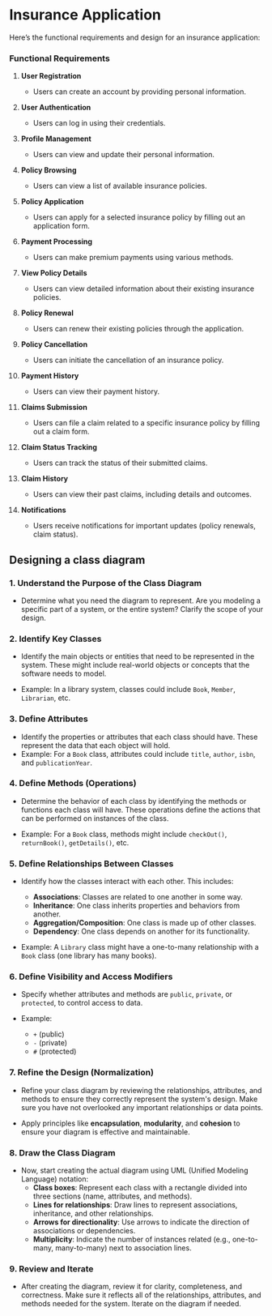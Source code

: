 # Insurance Application

Here’s the functional requirements and design for an insurance application:

### Functional Requirements
1. **User Registration**
   - Users can create an account by providing personal information.
   
2. **User Authentication**
   - Users can log in using their credentials.

3. **Profile Management**
   - Users can view and update their personal information.

4. **Policy Browsing**
   - Users can view a list of available insurance policies.

5. **Policy Application**
   - Users can apply for a selected insurance policy by filling out an application form.

6. **Payment Processing**
   - Users can make premium payments using various methods.

7. **View Policy Details**
   - Users can view detailed information about their existing insurance policies.

8. **Policy Renewal**
   - Users can renew their existing policies through the application.

9. **Policy Cancellation**
   - Users can initiate the cancellation of an insurance policy.

10. **Payment History**
    - Users can view their payment history.

11. **Claims Submission**
    - Users can file a claim related to a specific insurance policy by filling out a claim form.

12. **Claim Status Tracking**
    - Users can track the status of their submitted claims.

13. **Claim History**
    - Users can view their past claims, including details and outcomes.

14. **Notifications**
    - Users receive notifications for important updates (policy renewals, claim status).


## Designing a class diagram

### 1. **Understand the Purpose of the Class Diagram**
   - Determine what you need the diagram to represent. Are you modeling a specific part of a system, or the entire system? Clarify the scope of your design.

### 2. **Identify Key Classes**
   - Identify the main objects or entities that need to be represented in the system. These might include real-world objects or concepts that the software needs to model.

   - Example: In a library system, classes could include `Book`, `Member`, `Librarian`, etc.

### 3. **Define Attributes**
   - Identify the properties or attributes that each class should have. These represent the data that each object will hold.
   - Example: For a `Book` class, attributes could include `title`, `author`, `isbn`, and `publicationYear`.

### 4. **Define Methods (Operations)**
   - Determine the behavior of each class by identifying the methods or functions each class will have. These operations define the actions that can be performed on instances of the class.

   - Example: For a `Book` class, methods might include `checkOut()`, `returnBook()`, `getDetails()`, etc.

### 5. **Define Relationships Between Classes**
   - Identify how the classes interact with each other. This includes:
     - **Associations**: Classes are related to one another in some way.
     - **Inheritance**: One class inherits properties and behaviors from another.
     - **Aggregation/Composition**: One class is made up of other classes.
     - **Dependency**: One class depends on another for its functionality.
   
   - Example: A `Library` class might have a one-to-many relationship with a `Book` class (one library has many books).

### 6. **Define Visibility and Access Modifiers**
   - Specify whether attributes and methods are `public`, `private`, or `protected`, to control access to data.

   - Example:
     - `+` (public)
     - `-` (private)
     - `#` (protected)

### 7. **Refine the Design (Normalization)**
   - Refine your class diagram by reviewing the relationships, attributes, and methods to ensure they correctly represent the system's design. Make sure you have not overlooked any important relationships or data points.
   
   - Apply principles like **encapsulation**, **modularity**, and **cohesion** to ensure your diagram is effective and maintainable.

### 8. **Draw the Class Diagram**
   - Now, start creating the actual diagram using UML (Unified Modeling Language) notation:
     - **Class boxes**: Represent each class with a rectangle divided into three sections (name, attributes, and methods).
     - **Lines for relationships**: Draw lines to represent associations, inheritance, and other relationships.
     - **Arrows for directionality**: Use arrows to indicate the direction of associations or dependencies.
     - **Multiplicity**: Indicate the number of instances related (e.g., one-to-many, many-to-many) next to association lines.

### 9. **Review and Iterate**
   - After creating the diagram, review it for clarity, completeness, and correctness. Make sure it reflects all of the relationships, attributes, and methods needed for the system. Iterate on the diagram if needed.
